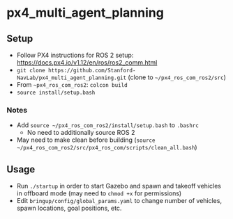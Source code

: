 # px4_multi_agent_planning

## Setup
 - Follow PX4 instructions for ROS 2 setup: https://docs.px4.io/v1.12/en/ros/ros2_comm.html
 - `git clone https://github.com/Stanford-NavLab/px4_multi_agent_planning.git` (clone to `~/px4_ros_com_ros2/src`)
 - From `~px4_ros_com_ros2`: `colcon build`
 - `source install/setup.bash`

### Notes
 - Add `source ~/px4_ros_com_ros2/install/setup.bash` to `.bashrc`
   - No need to additionally source ROS 2
 - May need to make clean before building (`source ~/px4_ros_com_ros2/src/px4_ros_com/scripts/clean_all.bash`)

## Usage
 - Run `./startup` in order to start Gazebo and spawn and takeoff vehicles in offboard mode (may need to `chmod +x` for permissions)
 - Edit `bringup/config/global_params.yaml` to change number of vehicles, spawn locations, goal positions, etc.
